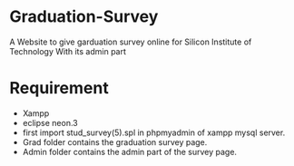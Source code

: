 # Graduation-Survey
A Website to give garduation survey online for Silicon Institute of Technology With its admin part


# Requirement
- Xampp
- eclipse neon.3
- first import stud_survey(5).spl in phpmyadmin of xampp mysql server.
- Grad folder contains the graduation survey page.
- Admin folder contains the admin part of the survey page.
